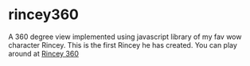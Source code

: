 # rincey360
A 360 degree view implemented using javascript library of my fav wow character Rincey. This is the first Rincey he has created. You can play around at <a href="https://rincey360.herokuapp.com/"> Rincey 360 </a>
